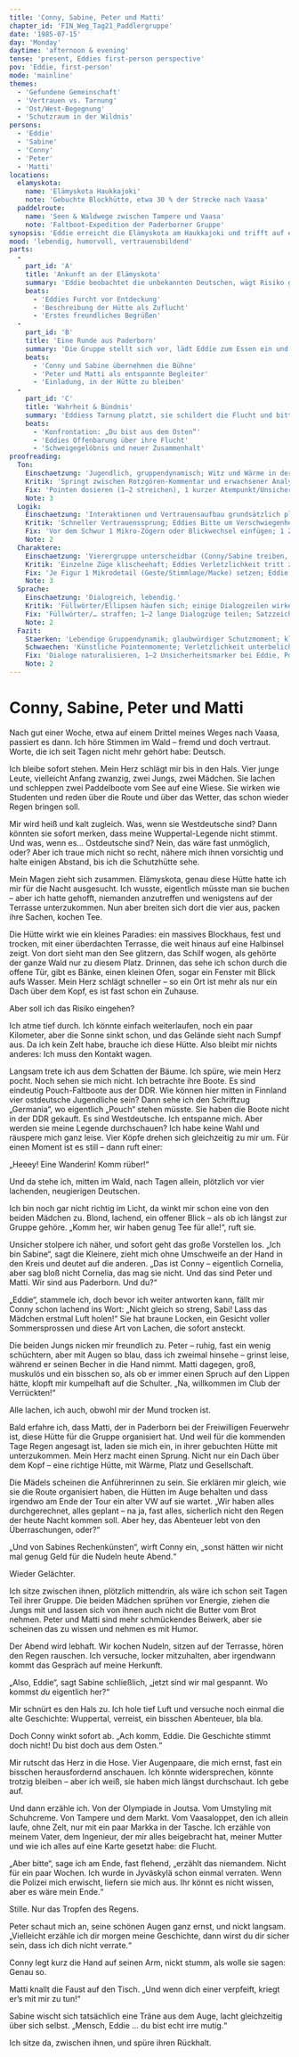 ```yaml
---
title: 'Conny, Sabine, Peter und Matti'
chapter_id: 'FIN_Weg_Tag21_Paddlergruppe'
date: '1985-07-15'
day: 'Monday'
daytime: 'afternoon & evening'
tense: 'present, Eddies first-person perspective'
pov: 'Eddie, first-person'
mode: 'mainline'
themes:
  - 'Gefundene Gemeinschaft'
  - 'Vertrauen vs. Tarnung'
  - 'Ost/West-Begegnung'
  - 'Schutzraum in der Wildnis'
persons:
  - 'Eddie'
  - 'Sabine'
  - 'Conny'
  - 'Peter'
  - 'Matti'
locations:
  elamyskota:
    name: 'Elämyskota Haukkajoki'
    note: 'Gebuchte Blockhütte, etwa 30 % der Strecke nach Vaasa'
  paddelroute:
    name: 'Seen & Waldwege zwischen Tampere und Vaasa'
    note: 'Faltboot-Expedition der Paderborner Gruppe'
synopsis: 'Eddie erreicht die Elämyskota am Haukkajoki und trifft auf eine westdeutsche Paddelgruppe aus Paderborn. Conny und Sabine nehmen sie herzlich auf, doch ihre Wuppertal-Legende fällt schnell. Eddie erzählt von ihrer Flucht und bittet um Verschwiegenheit – die Gruppe verspricht Loyalität und bietet Schutz.'
mood: 'lebendig, humorvoll, vertrauensbildend'
parts:
  -
    part_id: 'A'
    title: 'Ankunft an der Elämyskota'
    summary: 'Eddie beobachtet die unbekannten Deutschen, wägt Risiko gegen Notwendigkeit ab und tritt schliesslich aus dem Wald.'
    beats:
      - 'Eddies Furcht vor Entdeckung'
      - 'Beschreibung der Hütte als Zuflucht'
      - 'Erstes freundliches Begrüßen'
  -
    part_id: 'B'
    title: 'Eine Runde aus Paderborn'
    summary: 'Die Gruppe stellt sich vor, lädt Eddie zum Essen ein und zeigt ihre Reiseplanung.'
    beats:
      - 'Conny und Sabine übernehmen die Bühne'
      - 'Peter und Matti als entspannte Begleiter'
      - 'Einladung, in der Hütte zu bleiben'
  -
    part_id: 'C'
    title: 'Wahrheit & Bündnis'
    summary: 'Eddiess Tarnung platzt, sie schildert die Flucht und bittet um Geheimhaltung; die anderen versprechen Verschwiegenheit.'
    beats:
      - 'Konfrontation: „Du bist aus dem Osten“'
      - 'Eddies Offenbarung über ihre Flucht'
      - 'Schweigegelöbnis und neuer Zusammenhalt'
proofreading:
  Ton:
    Einschaetzung: 'Jugendlich, gruppendynamisch; Witz und Wärme in der Begegnung.'
    Kritik: 'Springt zwischen Rotzgören‑Kommentar und erwachsener Analyse; Pointen‑Dichte hoch.'
    Fix: 'Pointen dosieren (1–2 streichen), 1 kurzer Atempunkt/Unsicherheitsmoment vor dem Outing; 1–2 jugendliche Asides gezielt setzen.'
    Note: 3
  Logik:
    Einschaetzung: 'Interaktionen und Vertrauensaufbau grundsätzlich plausibel (Hütte/Schutzraum, Regenabend).'
    Kritik: 'Schneller Vertrauenssprung; Eddies Bitte um Verschwiegenheit könnte 1 Zögern/Abwägen auslösen.'
    Fix: 'Vor dem Schwur 1 Mikro‑Zögern oder Blickwechsel einfügen; 1 Zeit-/Raumanker (Uhr/Regengeräusch) im Beschlussmoment.'
    Note: 2
  Charaktere:
    Einschaetzung: 'Vierergruppe unterscheidbar (Conny/Sabine treiben, Peter ruhig, Matti forsch); Eddie als Beobachterin mit Witz.'
    Kritik: 'Einzelne Züge klischeehaft; Eddies Verletzlichkeit tritt zurück.'
    Fix: 'Je Figur 1 Mikrodetail (Geste/Stimmlage/Macke) setzen; Eddie 2 Körpermarker (trockener Mund, zitternde Hände) beim Outing.'
    Note: 3
  Sprache:
    Einschaetzung: 'Dialogreich, lebendig.'
    Kritik: 'Füllwörter/Ellipsen häufen sich; einige Dialogzeilen wirken gesetzt; Zeichensetzung uneinheitlich.'
    Fix: 'Füllwörter/… straffen; 1–2 lange Dialogzüge teilen; Satzzeichen vereinheitlichen; 1 rotziger Kurzsatz als Kontrast.'
    Note: 2
  Fazit:
    Staerken: 'Lebendige Gruppendynamik; glaubwürdiger Schutzmoment; klare Profile.'
    Schwaechen: 'Künstliche Pointenmomente; Verletzlichkeit unterbelichtet.'
    Fix: 'Dialoge naturalisieren, 1–2 Unsicherheitsmarker bei Eddie, Pointen reduzieren, Mikrodetails pro Figur ergänzen.'
    Note: 2
---
```


# Conny, Sabine, Peter und Matti

Nach gut einer Woche, etwa auf einem Drittel meines Weges nach Vaasa, passiert
es dann. Ich höre Stimmen im Wald – fremd und doch vertraut. Worte, die ich seit
Tagen nicht mehr gehört habe: Deutsch.

Ich bleibe sofort stehen. Mein Herz schlägt mir bis in den Hals. Vier junge
Leute, vielleicht Anfang zwanzig, zwei Jungs, zwei Mädchen. Sie lachen und
schleppen zwei Paddelboote vom See auf eine Wiese. Sie wirken wie Studenten und
reden über die Route und über das Wetter, das schon wieder Regen bringen soll.

Mir wird heiß und kalt zugleich. Was, wenn sie Westdeutsche sind? Dann könnten
sie sofort merken, dass meine Wuppertal-Legende nicht stimmt. Und was, wenn es…
Ostdeutsche sind? Nein, das wäre fast unmöglich, oder? Aber ich traue mich nicht
so recht, nähere mich ihnen vorsichtig und halte einigen Abstand, bis ich die
Schutzhütte sehe.

Mein Magen zieht sich zusammen. Elämyskota, genau diese Hütte hatte ich mir für
die Nacht ausgesucht. Ich wusste, eigentlich müsste man sie buchen – aber ich
hatte gehofft, niemanden anzutreffen und wenigstens auf der Terrasse
unterzukommen. Nun aber breiten sich dort die vier aus, packen ihre Sachen,
kochen Tee.

Die Hütte wirkt wie ein kleines Paradies: ein massives Blockhaus, fest und
trocken, mit einer überdachten Terrasse, die weit hinaus auf eine Halbinsel
zeigt. Von dort sieht man den See glitzern, das Schilf wogen, als gehörte der
ganze Wald nur zu diesem Platz. Drinnen, das sehe ich schon durch die offene
Tür, gibt es Bänke, einen kleinen Ofen, sogar ein Fenster mit Blick aufs Wasser.
Mein Herz schlägt schneller – so ein Ort ist mehr als nur ein Dach über dem
Kopf, es ist fast schon ein Zuhause.

Aber soll ich das Risiko eingehen?

Ich atme tief durch. Ich könnte einfach weiterlaufen, noch ein paar Kilometer,
aber die Sonne sinkt schon, und das Gelände sieht nach Sumpf aus. Da ich kein
Zelt habe, brauche ich diese Hütte. Also bleibt mir nichts anderes: Ich muss den
Kontakt wagen.

Langsam trete ich aus dem Schatten der Bäume. Ich spüre, wie mein Herz pocht.
Noch sehen sie mich nicht. Ich betrachte ihre Boote. Es sind eindeutig
Pouch-Faltboote aus der DDR. Wie können hier mitten in Finnland vier ostdeutsche
Jugendliche sein? Dann sehe ich den Schriftzug „Germania“, wo eigentlich „Pouch“
stehen müsste. Sie haben die Boote nicht in der DDR gekauft. Es sind
Westdeutsche. Ich entspanne mich. Aber werden sie meine Legende durchschauen?
Ich habe keine Wahl und räuspere mich ganz leise. Vier Köpfe drehen sich
gleichzeitig zu mir um. Für einen Moment ist es still – dann ruft einer:

„Heeey! Eine Wanderin! Komm rüber!“

Und da stehe ich, mitten im Wald, nach Tagen allein, plötzlich vor vier
lachenden, neugierigen Deutschen.

Ich bin noch gar nicht richtig im Licht, da winkt mir schon eine von den beiden
Mädchen zu. Blond, lachend, ein offener Blick – als ob ich längst zur Gruppe
gehöre. „Komm her, wir haben genug Tee für alle!“, ruft sie.

Unsicher stolpere ich näher, und sofort geht das große Vorstellen los. „Ich bin
Sabine“, sagt die Kleinere, zieht mich ohne Umschweife an der Hand in den Kreis
und deutet auf die anderen. „Das ist Conny – eigentlich Cornelia, aber sag bloß
nicht Cornelia, das mag sie nicht. Und das sind Peter und Matti. Wir sind aus
Paderborn. Und du?“

„Eddie“, stammele ich, doch bevor ich weiter antworten kann, fällt mir Conny
schon lachend ins Wort: „Nicht gleich so streng, Sabi! Lass das Mädchen erstmal
Luft holen!“ Sie hat braune Locken, ein Gesicht voller Sommersprossen und diese
Art von Lachen, die sofort ansteckt.

Die beiden Jungs nicken mir freundlich zu. Peter – ruhig, fast ein wenig
schüchtern, aber mit Augen so blau, dass ich zweimal hinsehe – grinst leise,
während er seinen Becher in die Hand nimmt. Matti dagegen, groß, muskulös und
ein bisschen so, als ob er immer einen Spruch auf den Lippen hätte, klopft mir
kumpelhaft auf die Schulter. „Na, willkommen im Club der Verrückten!“

Alle lachen, ich auch, obwohl mir der Mund trocken ist.

Bald erfahre ich, dass Matti, der in Paderborn bei der Freiwilligen Feuerwehr
ist, diese Hütte für die Gruppe organisiert hat. Und weil für die kommenden Tage
Regen angesagt ist, laden sie mich ein, in ihrer gebuchten Hütte mit
unterzukommen. Mein Herz macht einen Sprung. Nicht nur ein Dach über dem Kopf –
eine richtige Hütte, mit Wärme, Platz und Gesellschaft.

Die Mädels scheinen die Anführerinnen zu sein. Sie erklären mir gleich, wie sie
die Route organisiert haben, die Hütten im Auge behalten und dass irgendwo am
Ende der Tour ein alter VW auf sie wartet. „Wir haben alles durchgerechnet,
alles geplant – na ja, fast alles, sicherlich nicht den Regen der heute Nacht
kommen soll. Aber hey, das Abenteuer lebt von den Überraschungen, oder?“

„Und von Sabines Rechenkünsten“, wirft Conny ein, „sonst hätten wir nicht mal
genug Geld für die Nudeln heute Abend.“

Wieder Gelächter.

Ich sitze zwischen ihnen, plötzlich mittendrin, als wäre ich schon seit Tagen
Teil ihrer Gruppe. Die beiden Mädchen sprühen vor Energie, ziehen die Jungs mit
und lassen sich von ihnen auch nicht die Butter vom Brot nehmen. Peter und Matti
sind mehr schmückendes Beiwerk, aber sie scheinen das zu wissen und nehmen es
mit Humor.

Der Abend wird lebhaft. Wir kochen Nudeln, sitzen auf der Terrasse, hören den
Regen rauschen. Ich versuche, locker mitzuhalten, aber irgendwann kommt das
Gespräch auf meine Herkunft.

„Also, Eddie“, sagt Sabine schließlich, „jetzt sind wir mal gespannt. Wo kommst
*du* eigentlich her?“

Mir schnürt es den Hals zu. Ich hole tief Luft und versuche noch einmal die alte
Geschichte: Wuppertal, verreist, ein bisschen Abenteuer, bla bla.

Doch Conny winkt sofort ab. „Ach komm, Eddie. Die Geschichte stimmt doch nicht!
Du bist doch aus dem Osten.“

Mir rutscht das Herz in die Hose. Vier Augenpaare, die mich ernst, fast ein
bisschen herausfordernd anschauen. Ich könnte widersprechen, könnte trotzig
bleiben – aber ich weiß, sie haben mich längst durchschaut. Ich gebe auf.

Und dann erzähle ich. Von der Olympiade in Joutsa. Vom Umstyling mit Schuhcreme.
Von Tampere und dem Markt. Vom Vaasaloppet, den ich allein laufe, ohne Zelt, nur
mit ein paar Markka in der Tasche. Ich erzähle von meinem Vater, dem Ingenieur,
der mir alles beigebracht hat, meiner Mutter und wie ich alles auf eine Karte
gesetzt habe: die Flucht.

„Aber bitte“, sage ich am Ende, fast flehend, „erzählt das niemandem. Nicht für
ein paar Wochen. Ich wurde in Jyväskylä schon einmal verraten. Wenn die Polizei
mich erwischt, liefern sie mich aus. Ihr könnt es nicht wissen, aber es wäre
mein Ende.“

Stille. Nur das Tropfen des Regens.

Peter schaut mich an, seine schönen Augen ganz ernst, und nickt langsam.
„Vielleicht erzähle ich dir morgen meine Geschichte, dann wirst du dir sicher
sein, dass ich dich nicht verrate.“

Conny legt kurz die Hand auf seinen Arm, nickt stumm, als wolle sie sagen: Genau
so.

Matti knallt die Faust auf den Tisch. „Und wenn dich einer verpfeift, kriegt
er’s mit mir zu tun!“

Sabine wischt sich tatsächlich eine Träne aus dem Auge, lacht gleichzeitig über
sich selbst. „Mensch, Eddie … du bist echt irre mutig.“

Ich sitze da, zwischen ihnen, und spüre ihren Rückhalt.
